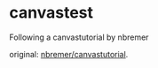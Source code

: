 # canvastest

Following a canvastutorial by nbremer

original: [nbremer/canvastutorial](https://github.com/nbremer/canvastutorial).


